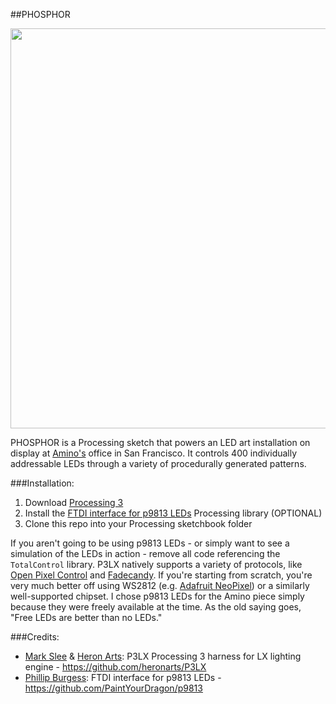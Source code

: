 ##PHOSPHOR

<img src="https://pbs.twimg.com/media/C1lj1e2UsAAk71E.jpg" width="640">

PHOSPHOR is a Processing sketch that powers an LED art installation on display at [Amino's](https://www.amino.com) office in San Francisco.  It controls 400 individually addressable LEDs through a variety of procedurally generated patterns.

###Installation:

1. Download [Processing 3](https://processing.org/download/?processing)
2. Install the [FTDI interface for p9813 LEDs](https://github.com/PaintYourDragon/p9813) Processing library (OPTIONAL)
3. Clone this repo into your Processing sketchbook folder

If you aren't going to be using p9813 LEDs - or simply want to see a simulation of the LEDs in action - remove all code referencing the `TotalControl` library. P3LX natively supports a variety of protocols, like [Open Pixel Control](openpixelcontrol.org) and [Fadecandy](https://learn.adafruit.com/led-art-with-fadecandy/intro). If you're starting from scratch, you're very much better off using WS2812 (e.g. [Adafruit NeoPixel](https://learn.adafruit.com/adafruit-neopixel-uberguide/)) or a similarly well-supported chipset. I chose p9813 LEDs for the Amino piece simply because they were freely available at the time. As the old saying goes, "Free LEDs are better than no LEDs."

###Credits:

* [Mark Slee](https://github.com/mcslee/) & [Heron Arts](https://github.com/heronarts/): P3LX Processing 3 harness for LX lighting engine - https://github.com/heronarts/P3LX
* [Phillip Burgess](https://github.com/PaintYourDragon/): FTDI interface for p9813 LEDs - https://github.com/PaintYourDragon/p9813
